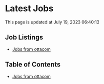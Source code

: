 # Latest Jobs

This page is updated at July 19, 2023 06:40:13

## Job Listings

- [Jobs from ottacom](jobs/ottacom.md)

## Table of Contents

- [Jobs from ottacom](jobs/ottacom.md)
